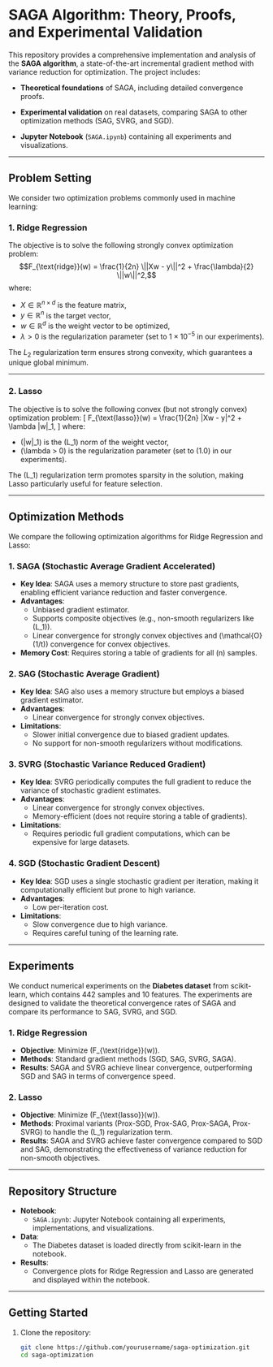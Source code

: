 # SAGA Algorithm: Theory, Proofs, and Experimental Validation

This repository provides a comprehensive implementation and analysis of the **SAGA algorithm**, a state-of-the-art incremental gradient method with variance reduction for optimization. The project includes:

- **Theoretical foundations** of SAGA, including detailed convergence proofs.
  
- **Experimental validation** on real datasets, comparing SAGA to other optimization methods (SAG, SVRG, and SGD).
  
- **Jupyter Notebook** (`SAGA.ipynb`) containing all experiments and visualizations.

---

## Problem Setting

We consider two optimization problems commonly used in machine learning:

### 1. **Ridge Regression**

The objective is to solve the following strongly convex optimization problem:
$$F_{\text{ridge}}(w) = \frac{1}{2n} \||Xw - y\||^2 + \frac{\lambda}{2} \||w\||^2,$$
where:
- $X \in \mathbb{R}^{n \times d}$ is the feature matrix,
- $y \in \mathbb{R}^n$ is the target vector,
- $w \in \mathbb{R}^d$ is the weight vector to be optimized,
- $\lambda > 0$ is the regularization parameter (set to $1 \times 10^{-5}$ in our experiments).

The $L_2$ regularization term ensures strong convexity, which guarantees a unique global minimum.

---

### 2. **Lasso**
The objective is to solve the following convex (but not strongly convex) optimization problem:
\[
F_{\text{lasso}}(w) = \frac{1}{2n} \|Xw - y\|^2 + \lambda \|w\|_1,
\]
where:
- \(\|w\|_1\) is the \(L_1\) norm of the weight vector,
- \(\lambda > 0\) is the regularization parameter (set to \(1.0\) in our experiments).

The \(L_1\) regularization term promotes sparsity in the solution, making Lasso particularly useful for feature selection.

---

## Optimization Methods

We compare the following optimization algorithms for Ridge Regression and Lasso:

### 1. **SAGA (Stochastic Average Gradient Accelerated)**
- **Key Idea**: SAGA uses a memory structure to store past gradients, enabling efficient variance reduction and faster convergence.
- **Advantages**:
  - Unbiased gradient estimator.
  - Supports composite objectives (e.g., non-smooth regularizers like \(L_1\)).
  - Linear convergence for strongly convex objectives and \(\mathcal{O}(1/t)\) convergence for convex objectives.
- **Memory Cost**: Requires storing a table of gradients for all \(n\) samples.

### 2. **SAG (Stochastic Average Gradient)**
- **Key Idea**: SAG also uses a memory structure but employs a biased gradient estimator.
- **Advantages**:
  - Linear convergence for strongly convex objectives.
- **Limitations**:
  - Slower initial convergence due to biased gradient updates.
  - No support for non-smooth regularizers without modifications.

### 3. **SVRG (Stochastic Variance Reduced Gradient)**
- **Key Idea**: SVRG periodically computes the full gradient to reduce the variance of stochastic gradient estimates.
- **Advantages**:
  - Linear convergence for strongly convex objectives.
  - Memory-efficient (does not require storing a table of gradients).
- **Limitations**:
  - Requires periodic full gradient computations, which can be expensive for large datasets.

### 4. **SGD (Stochastic Gradient Descent)**
- **Key Idea**: SGD uses a single stochastic gradient per iteration, making it computationally efficient but prone to high variance.
- **Advantages**:
  - Low per-iteration cost.
- **Limitations**:
  - Slow convergence due to high variance.
  - Requires careful tuning of the learning rate.

---

## Experiments

We conduct numerical experiments on the **Diabetes dataset** from scikit-learn, which contains 442 samples and 10 features. The experiments are designed to validate the theoretical convergence rates of SAGA and compare its performance to SAG, SVRG, and SGD.

### 1. **Ridge Regression**
- **Objective**: Minimize \(F_{\text{ridge}}(w)\).
- **Methods**: Standard gradient methods (SGD, SAG, SVRG, SAGA).
- **Results**: SAGA and SVRG achieve linear convergence, outperforming SGD and SAG in terms of convergence speed.

### 2. **Lasso**
- **Objective**: Minimize \(F_{\text{lasso}}(w)\).
- **Methods**: Proximal variants (Prox-SGD, Prox-SAG, Prox-SAGA, Prox-SVRG) to handle the \(L_1\) regularization term.
- **Results**: SAGA and SVRG achieve faster convergence compared to SGD and SAG, demonstrating the effectiveness of variance reduction for non-smooth objectives.

---

## Repository Structure

- **Notebook**:
  - `SAGA.ipynb`: Jupyter Notebook containing all experiments, implementations, and visualizations.
- **Data**:
  - The Diabetes dataset is loaded directly from scikit-learn in the notebook.
- **Results**:
  - Convergence plots for Ridge Regression and Lasso are generated and displayed within the notebook.

---

## Getting Started

1. Clone the repository:
   ```bash
   git clone https://github.com/yourusername/saga-optimization.git
   cd saga-optimization
